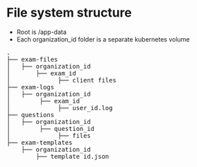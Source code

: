# File system structure

* Root is /app-data
* Each organization_id folder is a separate kubernetes volume
<pre>
.
├── exam-files
│   ├── organization_id
│       ├── exam_id
│             ├── client files
├── exam-logs
│   ├── organization_id
│        ├── exam_id
│             ├── user_id.log
├── questions
│   ├── organization_id
│        ├── question_id
│             ├── files
├── exam-templates
    ├── organization_id
        ├── template_id.json
</pre>